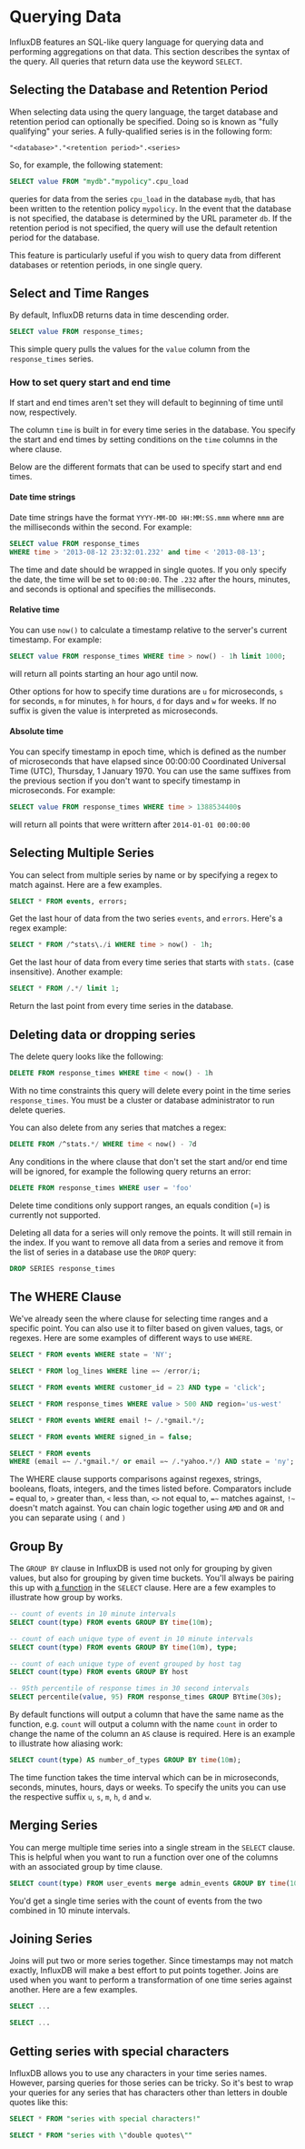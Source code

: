 # Querying Data
InfluxDB features an SQL-like query language for querying data and performing aggregations on that data. This section describes the syntax of the query. All queries that return data use the keyword `SELECT`.

## Selecting the Database and Retention Period
When selecting data using the query language, the target database and retention period can optionally be specified. Doing so is known as "fully qualifying" your series. A fully-qualified series is in the following form:

```
"<database>"."<retention period>".<series>
```

So, for example, the following statement:

```sql
SELECT value FROM "mydb"."mypolicy".cpu_load
```

queries for data from the series `cpu_load` in the database `mydb`, that has been written to the retention policy `mypolicy`. In the event that the database is not specified, the database is determined by the URL parameter `db`. If the retention period is not specified, the query will use the default retention period for the database.

This feature is particularly useful if you wish to query data from different databases or retention periods, in one single query.

## Select and Time Ranges

By default, InfluxDB returns data in time descending order.

```sql
SELECT value FROM response_times;
```

This simple query pulls the values for the `value` column from the `response_times` series.

### How to set query start and end time

If start and end times aren't set they will default to beginning of time until now, respectively.

The column `time` is built in for every time series in the database. You specify the start and end times by setting conditions on the `time` columns in the where clause.

Below are the different formats that can be used to specify start and end times.

#### Date time strings

Date time strings have the format `YYYY-MM-DD HH:MM:SS.mmm` where `mmm` are the milliseconds within the second. For example:

```sql
SELECT value FROM response_times
WHERE time > '2013-08-12 23:32:01.232' and time < '2013-08-13';
```

The time and date should be wrapped in single quotes. If you only specify the date, the time will be set to `00:00:00`. The `.232` after the hours, minutes, and seconds is optional and specifies the milliseconds.

#### Relative time

You can use `now()` to calculate a timestamp relative to the server's
current timestamp. For example:

```sql
SELECT value FROM response_times WHERE time > now() - 1h limit 1000;
```

will return all points starting an hour ago until now.

Other options for how to specify time durations are `u` for microseconds, `s` for seconds, `m` for minutes, `h` for hours, `d` for days and `w` for weeks. If no suffix is given the value is interpreted as microseconds.

#### Absolute time

You can specify timestamp in epoch time, which is defined as the number of microseconds that have elapsed since 00:00:00 Coordinated Universal Time (UTC), Thursday, 1 January 1970. You can use the same suffixes from the previous section if you don't want to specify
timestamp in microseconds. For example:

```sql
SELECT value FROM response_times WHERE time > 1388534400s
```

will return all points that were writtern after `2014-01-01 00:00:00`

## Selecting Multiple Series

You can select from multiple series by name or by specifying a regex to match against. Here are a few examples.

```sql
SELECT * FROM events, errors;
```

Get the last hour of data from the two series `events`, and `errors`. Here's a regex example:

```sql
SELECT * FROM /^stats\./i WHERE time > now() - 1h;
```

Get the last hour of data from every time series that starts with `stats.` (case insensitive). Another example:

```sql
SELECT * FROM /.*/ limit 1;
```

Return the last point from every time series in the database.

## Deleting data or dropping series

The delete query looks like the following:

```sql
DELETE FROM response_times WHERE time < now() - 1h
```

With no time constraints this query will delete every point in the time series `response_times`. You must be a cluster or database administrator to run delete queries.

You can also delete from any series that matches a regex:

```sql
DELETE FROM /^stats.*/ WHERE time < now() - 7d
```

Any conditions in the where clause that don't set the start and/or end time will be ignored, for example the following query returns an error:

```sql
DELETE FROM response_times WHERE user = 'foo'
```

Delete time conditions only support ranges, an equals condition (=) is currently not supported.

Deleting all data for a series will only remove the points. It will still remain in the index. If you want to remove all data from a
series and remove it from the list of series in a database use the `DROP` query:

```sql
DROP SERIES response_times
```

## The WHERE Clause

We've already seen the where clause for selecting time ranges and a specific point. You can also use it to filter based on given values, tags, or regexes. Here are some examples of different ways to use `WHERE`.

```sql
SELECT * FROM events WHERE state = 'NY';

SELECT * FROM log_lines WHERE line =~ /error/i;

SELECT * FROM events WHERE customer_id = 23 AND type = 'click';

SELECT * FROM response_times WHERE value > 500 AND region='us-west'

SELECT * FROM events WHERE email !~ /.*gmail.*/;

SELECT * FROM events WHERE signed_in = false;

SELECT * FROM events
WHERE (email =~ /.*gmail.*/ or email =~ /.*yahoo.*/) AND state = 'ny';
```

The WHERE clause supports comparisons against regexes, strings, booleans, floats, integers, and the times listed before. Comparators include `=` equal to, `>` greater than, `<` less than, `<>` not equal to, `=~` matches against, `!~` doesn't match against. You can chain logic together using `AMD` and `OR` and you can separate using `(` and `)`

## Group By

The `GROUP BY` clause in InfluxDB is used not only for grouping by given values, but also for grouping by given time buckets. You'll always be pairing this up with [a function](aggregate_functions.html) in the `SELECT` clause. Here are a few examples to illustrate how group by works.

```sql
-- count of events in 10 minute intervals
SELECT count(type) FROM events GROUP BY time(10m);

-- count of each unique type of event in 10 minute intervals
SELECT count(type) FROM events GROUP BY time(10m), type;

-- count of each unique type of event grouped by host tag
SELECT count(type) FROM events GROUP BY host

-- 95th percentile of response times in 30 second intervals
SELECT percentile(value, 95) FROM response_times GROUP BYtime(30s);
```

By default functions will output a column that have the same name as the function, e.g. `count` will output a column with the name `count` in order to change the name of the column an `AS` clause is required. Here is an example to illustrate how aliasing work:

```sql
SELECT count(type) AS number_of_types GROUP BY time(10m);
```

The time function takes the time interval which can be in
microseconds, seconds, minutes, hours, days or weeks. To specify the
units you can use the respective suffix `u`, `s`, `m`, `h`, `d` and `w`.

## Merging Series

You can merge multiple time series into a single stream in the `SELECT` clause. This is helpful when you want to run a function over one of the columns with an associated group by time clause.

```sql
SELECT count(type) FROM user_events merge admin_events GROUP BY time(10m)
```

You'd get a single time series with the count of events from the two combined in 10 minute intervals.

## Joining Series

Joins will put two or more series together. Since timestamps may not match exactly, InfluxDB will make a best effort to put points together. Joins are used when you want to perform a transformation of one time series against another. Here are a few examples.

```sql
SELECT ...
```

```sql
SELECT ...
```

## Getting series with special characters

InfluxDB allows you to use any characters in your time series names. However, parsing queries for those series can be tricky. So it's best to wrap your queries for any series that has characters other than letters in double quotes like this:

```sql
SELECT * FROM "series with special characters!"

SELECT * FROM "series with \"double quotes\""
```

